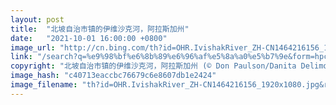 ```yaml
---
layout: post
title:  "北坡自治市镇的伊维沙克河，阿拉斯加州"
date:   "2021-10-01 16:00:00 +0800"
image_url: "http://cn.bing.com/th?id=OHR.IvishakRiver_ZH-CN1464216156_1920x1080.jpg&rf=LaDigue_1920x1080.jpg&pid=hp"
link: "/search?q=%e9%98%bf%e6%8b%89%e6%96%af%e5%8a%a0%e5%b7%9e&form=hpcapt&mkt=zh-cn"
copyright: "北坡自治市镇的伊维沙克河，阿拉斯加州 (© Don Paulson/Danita Delimont)"
image_hash: "c40713eaccbc76679c6e8607db1e2424"
image_filename: "th?id=OHR.IvishakRiver_ZH-CN1464216156_1920x1080.jpg&rf=LaDigue_1920x1080.jpg&pid=hp"
---
```


